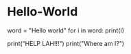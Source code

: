 # Hello-World
word = "Hello world" 
for i in word:
  print(I) 


print("HELP LAH!!!") 
print("Where am I?") 
